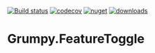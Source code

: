 [![Build status](https://ci.appveyor.com/api/projects/status/j9101uxoka31x3x8?svg=true)](https://ci.appveyor.com/project/GrumpyBusted/grumpy-featuretoggle)
[![codecov](https://codecov.io/gh/GrumpyBusted/Grumpy.FeatureToggle/branch/master/graph/badge.svg)](https://codecov.io/gh/GrumpyBusted/Grumpy.FeatureToggle)
[![nuget](https://img.shields.io/nuget/v/Grumpy.FeatureToggle.svg)](https://www.nuget.org/packages/Grumpy.FeatureToggle/)
[![downloads](https://img.shields.io/nuget/dt/Grumpy.FeatureToggle.svg)](https://www.nuget.org/packages/Grumpy.FeatureToggle/)

# Grumpy.FeatureToggle
